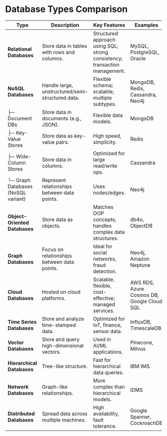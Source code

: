 # Database Types Comparison

| **Type** | **Description** | **Key Features** | **Examples** |
|----------|-----------------|------------------|--------------|
| **Relational Databases** | Store data in tables with rows and columns. | Structured approach using SQL; strong consistency; transaction management. | MySQL, PostgreSQL, Oracle |
| **NoSQL Databases** | Handle large, unstructured/semi-structured data. | Flexible schema; scalable; multiple subtypes. | MongoDB, Redis, Cassandra, Neo4j |
| ├─ Document DBs | Store data in documents (e.g., JSON). | Flexible data models. | MongoDB |
| ├─ Key-Value Stores | Store data as key-value pairs. | High speed, simplicity. | Redis |
| ├─ Wide-Column Stores | Store data in columns. | Optimized for large read/write ops. | Cassandra |
| └─ Graph Databases (NoSQL variant) | Represent relationships between data points. | Uses nodes/edges. | Neo4j |
| **Object-Oriented Databases** | Store data as objects. | Matches OOP concepts; handles complex data structures. | db4o, ObjectDB |
| **Graph Databases** | Focus on relationships between data points. | Ideal for social networks, fraud detection. | Neo4j, Amazon Neptune |
| **Cloud Databases** | Hosted on cloud platforms. | Scalable, flexible, cost-effective; managed services. | AWS RDS, Azure Cosmos DB, Google Cloud SQL |
| **Time Series Databases** | Store and analyze time-stamped data. | Optimized for IoT, finance, sensor data. | InfluxDB, TimescaleDB |
| **Vector Databases** | Store and query high-dimensional vectors. | Used in AI/ML applications. | Pinecone, Milvus |
| **Hierarchical Databases** | Tree-like structure. | Fast for hierarchical data queries. | IBM IMS |
| **Network Databases** | Graph-like relationships. | More complex than hierarchical models. | IDMS |
| **Distributed Databases** | Spread data across multiple machines. | High availability, fault tolerance. | Google Spanner, CockroachDB |
